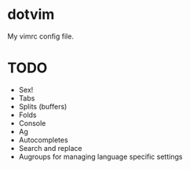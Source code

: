 # dotvim
My vimrc config file.

# TODO

+ Sex!
+ Tabs
+ Splits (buffers)
+ Folds
+ Console
+ Ag
+ Autocompletes
+ Search and replace
+ Augroups for managing language specific settings
